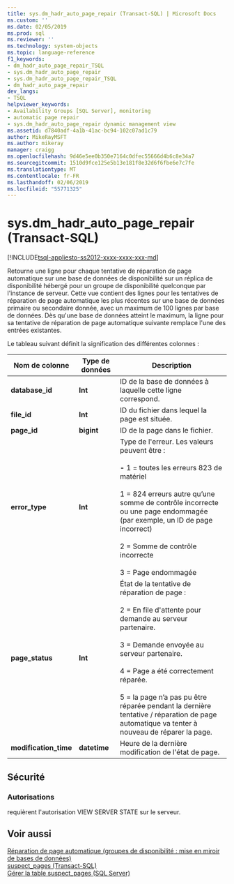 ```yaml
---
title: sys.dm_hadr_auto_page_repair (Transact-SQL) | Microsoft Docs
ms.custom: ''
ms.date: 02/05/2019
ms.prod: sql
ms.reviewer: ''
ms.technology: system-objects
ms.topic: language-reference
f1_keywords:
- dm_hadr_auto_page_repair_TSQL
- sys.dm_hadr_auto_page_repair
- sys.dm_hadr_auto_page_repair_TSQL
- dm_hadr_auto_page_repair
dev_langs:
- TSQL
helpviewer_keywords:
- Availability Groups [SQL Server], monitoring
- automatic page repair
- sys.dm_hadr_auto_page_repair dynamic management view
ms.assetid: d7840adf-4a1b-41ac-bc94-102c07ad1c79
author: MikeRayMSFT
ms.author: mikeray
manager: craigg
ms.openlocfilehash: 9d46e5ee0b350e7164c0dfec55666d4b6c8e34a7
ms.sourcegitcommit: 1510d9fce125e5b13e181f8e32d6f6fbe6e7c7fe
ms.translationtype: MT
ms.contentlocale: fr-FR
ms.lasthandoff: 02/06/2019
ms.locfileid: "55771325"
---
```

# <a name="sysdmhadrautopagerepair-transact-sql"></a>sys.dm_hadr_auto_page_repair (Transact-SQL)
[!INCLUDE[tsql-appliesto-ss2012-xxxx-xxxx-xxx-md](../../includes/tsql-appliesto-ss2012-xxxx-xxxx-xxx-md.md)]

  Retourne une ligne pour chaque tentative de réparation de page automatique sur une base de données de disponibilité sur un réplica de disponibilité hébergé pour un groupe de disponibilité quelconque par l'instance de serveur. Cette vue contient des lignes pour les tentatives de réparation de page automatique les plus récentes sur une base de données primaire ou secondaire donnée, avec un maximum de 100 lignes par base de données. Dès qu'une base de données atteint le maximum, la ligne pour sa tentative de réparation de page automatique suivante remplace l'une des entrées existantes.
  
  Le tableau suivant définit la signification des différentes colonnes :  
  
|Nom de colonne|Type de données|Description|  
|-----------------|---------------|-----------------|  
|**database_id**|**Int**|ID de la base de données à laquelle cette ligne correspond.|  
|**file_id**|**Int**|ID du fichier dans lequel la page est située.|  
|**page_id**|**bigint**|ID de la page dans le fichier.|  
|**error_type**|**Int**|Type de l'erreur. Les valeurs peuvent être :<br /><br /> **-** 1 = toutes les erreurs 823 de matériel<br /><br /> 1 = 824 erreurs autre qu’une somme de contrôle incorrecte ou une page endommagée (par exemple, un ID de page incorrect)<br /><br /> 2 = Somme de contrôle incorrecte<br /><br /> 3 = Page endommagée|  
|**page_status**|**Int**|État de la tentative de réparation de page :<br /><br /> 2 = En file d'attente pour demande au serveur partenaire.<br /><br /> 3 = Demande envoyée au serveur partenaire.<br /><br /> 4 = Page a été correctement réparée.<br /><br /> 5 = la page n’a pas pu être réparée pendant la dernière tentative / réparation de page automatique va tenter à nouveau de réparer la page.|  
|**modification_time**|**datetime**|Heure de la dernière modification de l'état de page.|  
  
## <a name="security"></a>Sécurité  
  
### <a name="permissions"></a>Autorisations  
 requièrent l'autorisation VIEW SERVER STATE sur le serveur.  
  
## <a name="see-also"></a>Voir aussi  
 [Réparation de page automatique &#40;groupes de disponibilité : mise en miroir de bases de données&#41;](../../sql-server/failover-clusters/automatic-page-repair-availability-groups-database-mirroring.md)   
 [suspect_pages &#40;Transact-SQL&#41;](../../relational-databases/system-tables/suspect-pages-transact-sql.md)   
 [Gérer la table suspect_pages &#40;SQL Server&#41;](../../relational-databases/backup-restore/manage-the-suspect-pages-table-sql-server.md)  
  
  

